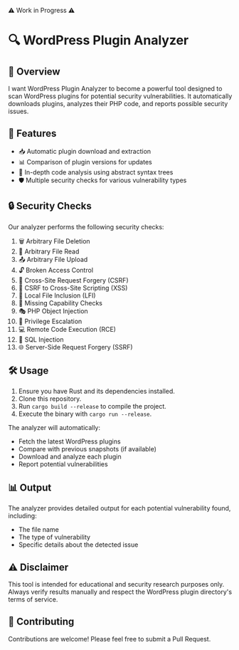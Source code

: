 ⚠️ Work in Progress ⚠️
 # 🔍 WordPress Plugin Analyzer️

## 🌟 Overview

I want WordPress Plugin Analyzer to become a powerful tool designed to scan WordPress plugins for potential security vulnerabilities. It automatically downloads plugins, analyzes their PHP code, and reports possible security issues.

## 🚀 Features

- 📥 Automatic plugin download and extraction
- 📊 Comparison of plugin versions for updates
- 🔬 In-depth code analysis using abstract syntax trees
- 🛡️ Multiple security checks for various vulnerability types

## 🔒 Security Checks

Our analyzer performs the following security checks:

1. 🗑️ Arbitrary File Deletion
2. 📖 Arbitrary File Read
3. 📤 Arbitrary File Upload
4. 🔓 Broken Access Control
5. 🔀 Cross-Site Request Forgery (CSRF)
6. 📝 CSRF to Cross-Site Scripting (XSS)
7. 📁 Local File Inclusion (LFI)
8. 🔑 Missing Capability Checks
9. 🎭 PHP Object Injection
10. 🔋 Privilege Escalation
11. 💻 Remote Code Execution (RCE)
12. 💉 SQL Injection
13. 🌐 Server-Side Request Forgery (SSRF)

## 🛠️ Usage

1. Ensure you have Rust and its dependencies installed.
2. Clone this repository.
3. Run `cargo build --release` to compile the project.
4. Execute the binary with `cargo run --release`.

The analyzer will automatically:

- Fetch the latest WordPress plugins
- Compare with previous snapshots (if available)
- Download and analyze each plugin
- Report potential vulnerabilities

## 📊 Output

The analyzer provides detailed output for each potential vulnerability found, including:

- The file name
- The type of vulnerability
- Specific details about the detected issue

## ⚠️ Disclaimer

This tool is intended for educational and security research purposes only. Always verify results manually and respect the WordPress plugin directory's terms of service.

## 🤝 Contributing

Contributions are welcome! Please feel free to submit a Pull Request.
